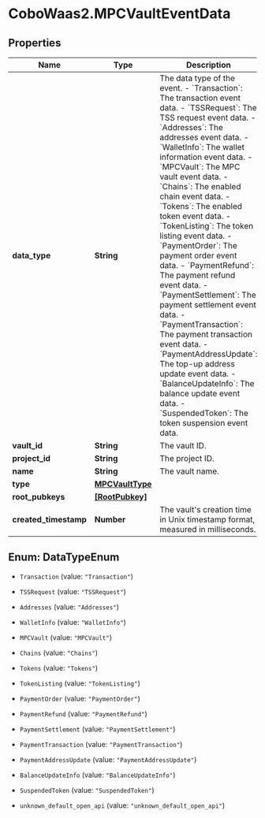 # CoboWaas2.MPCVaultEventData

## Properties

Name | Type | Description | Notes
------------ | ------------- | ------------- | -------------
**data_type** | **String** |  The data type of the event. - &#x60;Transaction&#x60;: The transaction event data. - &#x60;TSSRequest&#x60;: The TSS request event data. - &#x60;Addresses&#x60;: The addresses event data. - &#x60;WalletInfo&#x60;: The wallet information event data. - &#x60;MPCVault&#x60;: The MPC vault event data. - &#x60;Chains&#x60;: The enabled chain event data. - &#x60;Tokens&#x60;: The enabled token event data. - &#x60;TokenListing&#x60;: The token listing event data.        - &#x60;PaymentOrder&#x60;: The payment order event data. - &#x60;PaymentRefund&#x60;: The payment refund event data. - &#x60;PaymentSettlement&#x60;: The payment settlement event data. - &#x60;PaymentTransaction&#x60;: The payment transaction event data. - &#x60;PaymentAddressUpdate&#x60;: The top-up address update event data. - &#x60;BalanceUpdateInfo&#x60;: The balance update event data. - &#x60;SuspendedToken&#x60;: The token suspension event data. | 
**vault_id** | **String** | The vault ID. | [optional] 
**project_id** | **String** | The project ID. | [optional] 
**name** | **String** | The vault name. | [optional] 
**type** | [**MPCVaultType**](MPCVaultType.md) |  | [optional] 
**root_pubkeys** | [**[RootPubkey]**](RootPubkey.md) |  | [optional] 
**created_timestamp** | **Number** | The vault&#39;s creation time in Unix timestamp format, measured in milliseconds. | [optional] 



## Enum: DataTypeEnum


* `Transaction` (value: `"Transaction"`)

* `TSSRequest` (value: `"TSSRequest"`)

* `Addresses` (value: `"Addresses"`)

* `WalletInfo` (value: `"WalletInfo"`)

* `MPCVault` (value: `"MPCVault"`)

* `Chains` (value: `"Chains"`)

* `Tokens` (value: `"Tokens"`)

* `TokenListing` (value: `"TokenListing"`)

* `PaymentOrder` (value: `"PaymentOrder"`)

* `PaymentRefund` (value: `"PaymentRefund"`)

* `PaymentSettlement` (value: `"PaymentSettlement"`)

* `PaymentTransaction` (value: `"PaymentTransaction"`)

* `PaymentAddressUpdate` (value: `"PaymentAddressUpdate"`)

* `BalanceUpdateInfo` (value: `"BalanceUpdateInfo"`)

* `SuspendedToken` (value: `"SuspendedToken"`)

* `unknown_default_open_api` (value: `"unknown_default_open_api"`)




